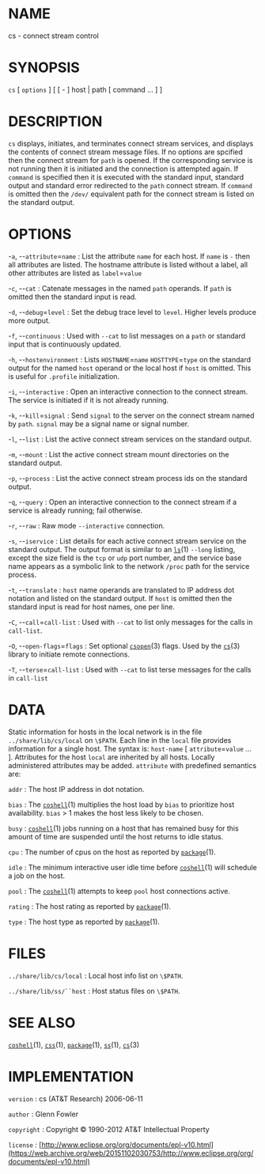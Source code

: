 # NAME

cs - connect stream control

# SYNOPSIS

`cs` \[ `options` \] \[ \[ - \] host | path \[ command ... \] \]

# DESCRIPTION

`cs` displays, initiates, and terminates connect stream services, and
displays the contents of connect stream message files. If no options are
spcified then the connect stream for `path` is opened. If the
corresponding service is not running then it is initiated and the
connection is attempted again. If `command` is specified then it is
executed with the standard input, standard output and standard error
redirected to the `path` connect stream. If `command` is omitted then
the `/dev/` equivalent path for the connect stream is listed on the
standard output.

# OPTIONS

-`a`, --`attribute`=`name`
:   List the attribute `name` for each host. If `name` is `-` then all
    attributes are listed. The hostname attribute is listed without a
    label, all other attributes are listed as `label`=`value`

-`c`, --`cat`
:   Catenate messages in the named `path` operands. If `path` is omitted
    then the standard input is read.

-`d`, --`debug`=`level`
:   Set the debug trace level to `level`. Higher levels produce
    more output.

-`f`, --`continuous`
:   Used with `--cat` to list messages on a `path` or standard input
    that is continuously updated.

-`h`, --`hostenvironment`
:   Lists `HOSTNAME`=`name` `HOSTTYPE`=`type` on the standard output
    for the named `host` operand or the local host if `host` is omitted.
    This is useful for `.profile` initialization.

-`i`, --`interactive`
:   Open an interactive connection to the connect stream. The service is
    initiated if it is not already running.

-`k`, --`kill`=`signal`
:   Send `signal` to the server on the connect stream named by `path`.
    `signal` may be a signal name or signal number.

-`l`, --`list`
:   List the active connect stream services on the standard output.

-`m`, --`mount`
:   List the active connect stream mount directories on the
    standard output.

-`p`, --`process`
:   List the active connect stream process ids on the standard output.

-`q`, --`query`
:   Open an interactive connection to the connect stream if a service is
    already running; fail otherwise.

-`r`, --`raw`
:   Raw mode `--interactive` connection.

-`s`, --`iservice`
:   List details for each active connect stream service on the
    standard output. The output format is similar to an
    [`ls`](/web/20151102030753/http://www2.research.att.com:80/~astopen/man/man1/ls.html)(1)
    `--long` listing, except the size field is the `tcp` or `udp`
    port number, and the service base name appears as a symbolic link to
    the network `/proc` path for the service process.

-`t`, --`translate`
:   `host` name operands are translated to IP address dot notation and
    listed on the standard output. If `host` is omitted then the
    standard input is read for host names, one per line.

-`C`, --`call`=`call-list`
:   Used with `--cat` to list only messages for the calls in
    `call-list`.

-`O`, --`open-flags`=`flags`
:   Set optional
    [`csopen`](/web/20151102030753/http://www2.research.att.com:80/~astopen/man/man3/csopen.html)(3) flags.
    Used by the
    [`cs`](/web/20151102030753/http://www2.research.att.com:80/~astopen/man/man3/cs.html)(3)
    library to initiate remote connections.

-`T`, --`terse`=`call-list`
:   Used with `--cat` to list terse messages for the calls in
    `call-list`

# DATA

Static information for hosts in the local network is in the file
`../share/lib/cs/local` on `\$PATH`. Each line in the `local` file
provides information for a single host. The syntax is: `host-name` \[ `attribute`=`value` ... \]. Attributes for the host `local` are
inherited by all hosts. Locally administered attributes may be added.
`attribute` with predefined semantics are:

`addr`
: The host IP address in dot notation.

`bias`
: The
    [`coshell`](/web/20151102030753/http://www2.research.att.com:80/~astopen/man/man1/coshell.html)(1)
    multiplies the host load by `bias` to prioritize
    host availability. `bias` &gt; 1 makes the host less likely to
    be chosen.

`busy`
: [`coshell`](/web/20151102030753/http://www2.research.att.com:80/~astopen/man/man1/coshell.html)(1)
    jobs running on a host that has remained busy for this amount of
    time are suspended until the host returns to idle status.

`cpu`
: The number of cpus on the host as reported by
    [`package`](/web/20151102030753/http://www2.research.att.com:80/~astopen/man/man1/package.html)(1).

`idle`
: The minimum interactive user idle time before
    [`coshell`](/web/20151102030753/http://www2.research.att.com:80/~astopen/man/man1/coshell.html)(1)
    will schedule a job on the host.

`pool`
: The
    [`coshell`](/web/20151102030753/http://www2.research.att.com:80/~astopen/man/man1/coshell.html)(1)
    attempts to keep `pool` host connections active.

`rating`
:   The host rating as reported by
    [`package`](/web/20151102030753/http://www2.research.att.com:80/~astopen/man/man1/package.html)(1).

`type`
: The host type as reported by
    [`package`](/web/20151102030753/http://www2.research.att.com:80/~astopen/man/man1/package.html)(1).

# FILES

`../share/lib/cs/local`
:   Local host info list on `\$PATH`.

`../share/lib/ss/``host`
:   Host status files on `\$PATH`.

# SEE ALSO

[`coshell`](/web/20151102030753/http://www2.research.att.com:80/~astopen/man/man1/coshell.html)(1),
[`css`](/web/20151102030753/http://www2.research.att.com:80/~astopen/man/man1/css.html)(1),
[`package`](/web/20151102030753/http://www2.research.att.com:80/~astopen/man/man1/package.html)(1),
[`ss`](/web/20151102030753/http://www2.research.att.com:80/~astopen/man/man1/ss.html)(1),
[`cs`](/web/20151102030753/http://www2.research.att.com:80/~astopen/man/man3/cs.html)(3)

# IMPLEMENTATION

`version`
:   cs (AT&T Research) 2006-06-11

`author`
:   Glenn Fowler

`copyright`
:   Copyright © 1990-2012 AT&T Intellectual Property

`license`
:   [http://www.eclipse.org/org/documents/epl-v10.html](https://web.archive.org/web/20151102030753/http://www.eclipse.org/org/documents/epl-v10.html)


